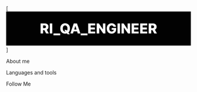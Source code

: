 [![Header](https://github.com/rafik304/rafik304/blob/main/assets/logo1.png)]

About me

Languages and tools

Follow Me
